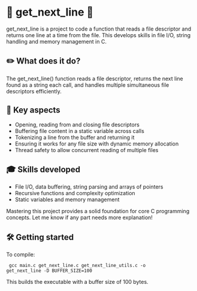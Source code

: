 # 📖 get_next_line 📖

get_next_line is a project to code a function that reads a file descriptor and returns one line at a time from the file. This develops skills in file I/O, string handling and memory management in C.

## ✏️ What does it do?

The get_next_line() function reads a file descriptor, returns the next line found as a string each call, and handles multiple simultaneous file descriptors efficiently. 

## 🎯 Key aspects

- Opening, reading from and closing file descriptors
- Buffering file content in a static variable across calls  
- Tokenizing a line from the buffer and returning it
- Ensuring it works for any file size with dynamic memory allocation
- Thread safety to allow concurrent reading of multiple files

## 🎓 Skills developed

- File I/O, data buffering, string parsing and arrays of pointers
- Recursive functions and complexity optimization
- Static variables and memory management

Mastering this project provides a solid foundation for core C programming concepts. Let me know if any part needs more explanation!

## 🛠 Getting started

To compile:

<code> gcc main.c get_next_line.c get_next_line_utils.c -o get_next_line -D BUFFER_SIZE=100 </code>

This builds the executable with a buffer size of 100 bytes.
